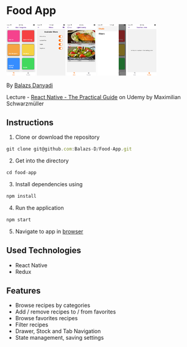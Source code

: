 # Food App

<p float="left">
<img src="assets/readmeImages/02.png" width=15% height=40% /> 
<img src="assets/readmeImages/04.png" width=15% height=40% /> 
<img src="assets/readmeImages/05.png" width=15% height=40% />
<img src="assets/readmeImages/03.png" width=15% height=40% /> 
<img src="assets/readmeImages/01.png" width=15% height=40% />
</p>

By [Balazs Danyadi](mailto:balazs.danyadi@gmail.com)

Lecture - [React Native - The Practical Guide](https://www.udemy.com/course/react-native-the-practical-guide/) on Udemy by Maximilian Schwarzmüller

## Instructions

1. Clone or download the repository

```javascript
git clone git@github.com:Balazs-D/Food-App.git
```

2. Get into the directory

```javascript
cd food-app
```

3. Install dependencies using

```javascript
npm install
```

4. Run the application

```javascript
npm start
```

5. Navigate to app in [browser](http://localhost:3000)

## Used Technologies

- React Native
- Redux

## Features

- Browse recipes by categories
- Add / remove recipes to / from favorites
- Browse favorites recipes
- Filter recipes
- Drawer, Stock and Tab Navigation
- State management, saving settings
